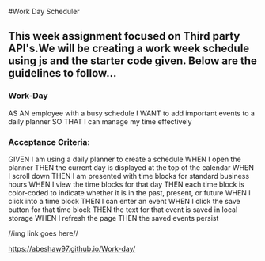 #Work Day Scheduler

## This week assignment focused on Third party API's.We will be creating a work week schedule using js and the starter code given. Below are the guidelines to follow...

### Work-Day

AS AN employee with a busy schedule
I WANT to add important events to a daily planner
SO THAT I can manage my time effectively


### Acceptance Criteria:

GIVEN I am using a daily planner to create a schedule
WHEN I open the planner
THEN the current day is displayed at the top of the calendar
WHEN I scroll down
THEN I am presented with time blocks for standard business hours
WHEN I view the time blocks for that day
THEN each time block is color-coded to indicate whether it is in the past, present, or future
WHEN I click into a time block
THEN I can enter an event
WHEN I click the save button for that time block
THEN the text for that event is saved in local storage
WHEN I refresh the page
THEN the saved events persist


//img link goes here//

https://abeshaw97.github.io/Work-day/